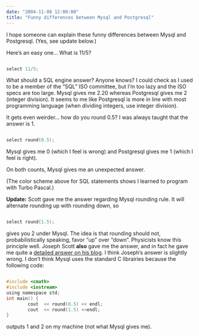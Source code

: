 ```yaml
---
date: "2004-11-08 12:00:00"
title: "Funny differences between Mysql and Postgresql"
---
```




I hope someone can explain these funny differences between Mysql and Postgresql. (Yes, see update below.)

Here&rsquo;s an easy one&hellip; What is 11/5?
```C

select 11/5;
```


What should a SQL engine answer? Anyone knows? I could check as I used to be a member of the &ldquo;SQL&rdquo; ISO committee, but I&rsquo;m too lazy and the ISO specs are too large. Mysql gives me 2.20 whereas Postgresql gives me 2 (integer division). It seems to me like Postgresql is more in line with most programming language (when dividing integers, use integer division).

It gets even weirder&hellip; how do you round 0.5? I was always taught that the answer is 1.
```C

select round(0.5);
```


Mysql gives me 0 (which I feel is wrong) and Postgresql gives me 1 (which I feel is right).

On both counts, Mysql gives me an unexpected answer.

(The color scheme above for SQL statements shows I learned to program with Turbo Pascal.)

<b>Update:</b> Scott gave me the answer regarding Mysql rounding rule. It will alternate rounding up with rounding down, so 
```C

select round(1.5);
```


gives you 2 under Mysql. The idea is that rounding should not, probabilistically speaking, favor &ldquo;up&rdquo; over &ldquo;down&rdquo;. Physicists know this principle well. Joseph Scott <b>also</b> gave me the answer, and in fact he gave me quite a [detailed answer on his blog](https://josephscott.org/archives/2004/11/mysqls-funny-math/). I think Joseph&rsquo;s answer is slightly wrong. I don&rsquo;t think Mysql uses the standard C librairies because the following code:
```C

#include <cmath>
#include <iostream>
using namespace std;
int main() {
        cout  << round(0.5) << endl;
        cout  << round(1.5) <<endl;
}
```


outputs 1 and 2 on my machine (not what Mysql gives me).


